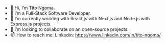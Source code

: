 - 👋 Hi, I’m Tito Ngoma.
- 👀 I’m a Full-Stack Software Developer.
- 🌱 I’m currently working with React.js with Next.js and Node.js  with Express,js projects.
- 💞️ I’m looking to collaborate on an open-source projects.
- 📫 How to reach me:
  Linkedin: https://www.linkedin.com/in/tito-ngoma/
